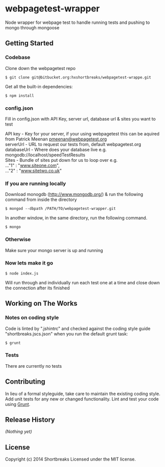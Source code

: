 # webpagetest-wrapper

Node wrapper for webpage test to handle running tests and pushing to mongo through mongoose

## Getting Started

### Codebase ###

Clone down the webpagetest repo
```
$ git clone git@bitbucket.org:hxshortbreaks/webpagetest-wrappe.git
```

Get all the built-in dependencies:
```
$ npm install
```

### config.json ###

Fill in config.json with API Key, server url, database url & sites you want to test

API key - Key for your server, if your using webpagetest this can be aquired from Patrick Meenan <pmeenan@webpagetest.org>  
serverUrl - URL to request our tests from, default webpagetest.org  
databaseUrl - Where does your database live e.g. mongodb://localhost/speedTestResults  
Sites - Bundle of sites put down for us to loop over e.g.  
..."1" : "www.siteone.com",  
..."2" : "www.sitetwo.co.uk"  

### If you are running locally ###

Download monogdb (http://www.mongodb.org/) & run the following command from inside the directory

```
$ mongod --dbpath /PATH/TO/webpagetest-wrapper.git
```

In another window, in the same directory, run the following command.

```
$ mongo
```

### Otherwise ###

Make sure your mongo server is up and running

### Now lets make it go ###

```
$ node index.js
```

Will run through and individually run each test one at a time and close down the connection after its finished

## Working on The Works

### Notes on coding style

Code is linted by ".jshintrc" and checked against the coding style guide "shortbreaks.jscs.json" when you run the default grunt task:
```
$ grunt
```

### Tests

There are currently no tests

## Contributing
In lieu of a formal styleguide, take care to maintain the existing coding style. Add unit tests for any new or changed functionality. Lint and test your code using [Grunt](http://gruntjs.com/).

## Release History
_(Nothing yet)_

## License
Copyright (c) 2014 Shortbreaks
Licensed under the MIT license.